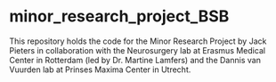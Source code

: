 # minor_research_project_BSB

This repository holds the code for the Minor Research Project by Jack Pieters in collaboration with the Neurosurgery lab at Erasmus Medical Center in Rotterdam (led by Dr. Martine Lamfers) and the Dannis van Vuurden lab at Prinses Maxima Center in Utrecht. 

